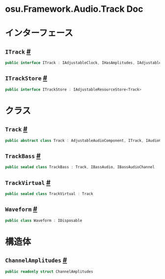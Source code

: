 # osu.Framework.Audio.Track Doc

# インターフェース
## `ITrack` [#](https://github.com/ppy/osu-framework/blob/master/osu.Framework/Audio/Track/ITrack.cs#L12)
```csharp
public interface ITrack : IAdjustableClock, IHasAmplitudes, IAdjustableAudioComponent
```

## `ITrackStore` [#](https://github.com/ppy/osu-framework/blob/master/osu.Framework/Audio/Track/ITrackStore.cs#L6)
```csharp
public interface ITrackStore : IAdjustableResourceStore<Track>
```


# クラス
## `Track` [#](https://github.com/ppy/osu-framework/blob/master/osu.Framework/Audio/Track/Track.cs#L12)
```csharp
public abstract class Track : AdjustableAudioComponent, ITrack, IAudioChannel
```

## `TrackBass` [#](https://github.com/ppy/osu-framework/blob/master/osu.Framework/Audio/Track/TrackBass.cs#L21)
```csharp
public sealed class TrackBass : Track, IBassAudio, IBassAudioChannel
```

## `TrackVirtual` [#](https://github.com/ppy/osu-framework/blob/master/osu.Framework/Audio/Track/TrackVirtual.cs#L10)
```csharp
public sealed class TrackVirtual : Track
```

## `Waveform` [#](https://github.com/ppy/osu-framework/blob/master/osu.Framework/Audio/Track/Waveform.cs#L21)
```csharp
public class Waveform : IDisposable
```




# 構造体
## `ChannelAmplitudes` [#](https://github.com/ppy/osu-framework/blob/master/osu.Framework/Audio/Track/ChannelAmplitudes.cs#L13)
```csharp
public readonly struct ChannelAmplitudes
```